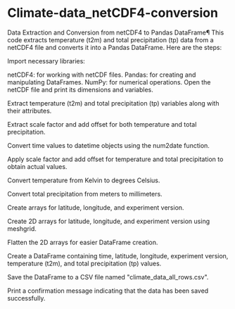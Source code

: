 # Climate-data_netCDF4-conversion
Data Extraction and Conversion from netCDF4 to Pandas DataFrame¶
This code extracts temperature (t2m) and total precipitation (tp) data from a netCDF4 file and converts it into a Pandas DataFrame. Here are the steps:

Import necessary libraries:

netCDF4: for working with netCDF files.
Pandas: for creating and manipulating DataFrames.
NumPy: for numerical operations.
Open the netCDF file and print its dimensions and variables.

Extract temperature (t2m) and total precipitation (tp) variables along with their attributes.

Extract scale factor and add offset for both temperature and total precipitation.

Convert time values to datetime objects using the num2date function.

Apply scale factor and add offset for temperature and total precipitation to obtain actual values.

Convert temperature from Kelvin to degrees Celsius.

Convert total precipitation from meters to millimeters.

Create arrays for latitude, longitude, and experiment version.

Create 2D arrays for latitude, longitude, and experiment version using meshgrid.

Flatten the 2D arrays for easier DataFrame creation.

Create a DataFrame containing time, latitude, longitude, experiment version, temperature (t2m), and total precipitation (tp) values.

Save the DataFrame to a CSV file named "climate_data_all_rows.csv".

Print a confirmation message indicating that the data has been saved successfully.
